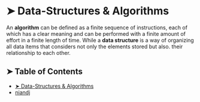 # ➤ Data-Structures & Algorithms
An <b>algorithm</b> can be defined as a finite sequence of instructions, each of which has a clear meaning and can be performed with a finite amount of effort in a finite length of time. While a <b>data structure</b> is a way of organizing all data items that considers not only the elements stored but also. their relationship to each other.

## ➤ Table of Contents

* [➤ Data-Structures & Algorithms](#-data-structures--algorithms)
* [niandj](Algorithms/Binary%20Search.c)

